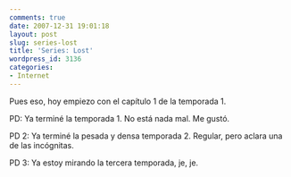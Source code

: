 ```yaml
---
comments: true
date: 2007-12-31 19:01:18
layout: post
slug: series-lost
title: 'Series: Lost'
wordpress_id: 3136
categories:
- Internet
---
```


Pues eso, hoy empiezo con el capítulo 1 de la temporada 1.





PD: Ya terminé la temporada 1. No está nada mal. Me gustó.





PD 2: Ya terminé la pesada y densa temporada 2. Regular, pero aclara una de las incógnitas.





PD 3: Ya estoy mirando la tercera temporada, je, je.
